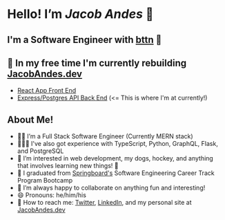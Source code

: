 # Hello! I’m ***Jacob Andes*** 👋

## I'm a Software Engineer with [bttn](https://bttnusa.com) 🎉

## 👷 In my free time I'm currently rebuilding [JacobAndes.dev](https://www.jacobandes.dev)

- [React App Front End](https://github.com/booshja/portfolio-v3-frontend)
- [Express/Postgres API Back End](https://github.com/booshja/portfolio-v3-backend) (<= This is where I'm at currently!)

## About Me!

- 🧑‍💻 I’m a Full Stack Software Engineer (Currently MERN stack)
- 👨🏻‍🚀 I've also got experience with TypeScript, Python, GraphQL, Flask, and PostgreSQL
- 👀  I’m interested in web development, my dogs, hockey, and anything that involves learning new things! 📖
- 🌱 I graduated from [Springboard's](https://www.springboard.com/) Software Engineering Career Track Program Bootcamp
- 🧩 I’m always happy to collaborate on anything fun and interesting!
- 😄 Pronouns: he/him/his
- 💬 How to reach me: [Twitter](https://www.twitter.com/booshja), [LinkedIn](https://www.linkedin.com/in/jacobandes), and my personal site at [JacobAndes.dev](https://www.jacobandes.dev)
